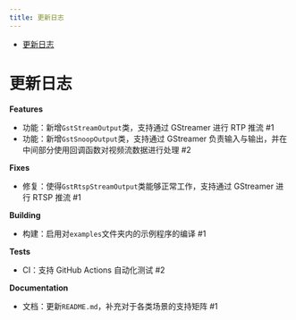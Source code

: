 ```yaml
---
title: 更新日志
---
```


- [更新日志](#更新日志)

# 更新日志

**Features**

- 功能：新增`GstStreamOutput`类，支持通过 GStreamer 进行 RTP 推流 #1
- 功能：新增`GstSnoopOutput`类，支持通过 GStreamer 负责输入与输出，并在中间部分使用回调函数对视频流数据进行处理 #2

**Fixes**

- 修复：使得`GstRtspStreamOutput`类能够正常工作，支持通过 GStreamer 进行 RTSP 推流 #1

**Building**

- 构建：启用对`examples`文件夹内的示例程序的编译 #1

**Tests**

- CI：支持 GitHub Actions 自动化测试 #2

**Documentation**

- 文档：更新`README.md`，补充对于各类场景的支持矩阵 #1
